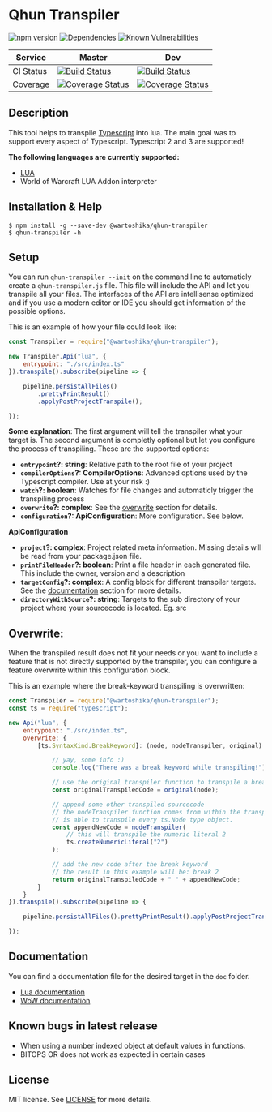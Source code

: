 # Qhun Transpiler

[![npm version](https://badge.fury.io/js/%40wartoshika%2Fqhun-transpiler.svg)](https://www.npmjs.com/package/@wartoshika/qhun-transpiler)
[![Dependencies](https://david-dm.org/wartoshika/qhun-transpiler.svg)](https://david-dm.org/wartoshika/qhun-transpiler)
[![Known Vulnerabilities](https://snyk.io/test/npm/@wartoshika/qhun-transpiler/badge.svg)](https://snyk.io/test/npm/@wartoshika/qhun-transpiler)

Service | Master | Dev  |
----    | ----   | ---- |
CI Status | [![Build Status](https://travis-ci.org/wartoshika/qhun-transpiler.svg?branch=master)](https://travis-ci.org/wartoshika/qhun-transpiler) | [![Build Status](https://travis-ci.org/wartoshika/qhun-transpiler.svg?branch=dev)](https://travis-ci.org/wartoshika/qhun-transpiler) |
Coverage | [![Coverage Status](https://coveralls.io/repos/github/wartoshika/qhun-transpiler/badge.svg?branch=master)](https://coveralls.io/github/wartoshika/qhun-transpiler?branch=master) | [![Coverage Status](https://coveralls.io/repos/github/wartoshika/qhun-transpiler/badge.svg?branch=dev)](https://coveralls.io/github/wartoshika/qhun-transpiler?branch=dev) |


## **Description**

This tool helps to transpile [Typescript](https://github.com/Microsoft/TypeScript) into lua. The main goal was to support every aspect of Typescript. Typescript 2 and 3 are supported!

**The following languages are currently supported:**
- [LUA](https://www.lua.org/)
- World of Warcraft LUA Addon interpreter

## **Installation & Help**

```console
$ npm install -g --save-dev @wartoshika/qhun-transpiler
$ qhun-transpiler -h
```

## **Setup**

You can run `qhun-transpiler --init` on the command line to automaticly create a `qhun-transpiler.js` file. This file will include the API
and let you transpile all your files. The interfaces of the API are intellisense optimized and if you use a modern editor or IDE you should get
information of the possible options.

This is an example of how your file could look like:

```js
const Transpiler = require("@wartoshika/qhun-transpiler");

new Transpiler.Api("lua", {
    entrypoint: "./src/index.ts"
}).transpile().subscribe(pipeline => {

    pipeline.persistAllFiles()
        .prettyPrintResult()
        .applyPostProjectTranspile();

});
```

**Some explanation**: The first argument will tell the transpiler what your target is. The second argument is completly optional but let you
configure the process of transpiling. These are the supported options:

- **`entrypoint`?: string**: Relative path to the root file of your project
- **`compilerOptions`?: CompilerOptions**: Advanced options used by the Typescript compiler. Use at your risk :)
- **`watch`?: boolean**: Watches for file changes and automaticly trigger the transpiling process
- **`overwrite`?: complex**: See the [overwrite](#Overwrite) section for details.
- **`configuration`?: ApiConfiguration**: More configuration. See below.

**ApiConfiguration**

- **`project`?: complex**: Project related meta information. Missing details will be read from your package.json file.
- **`printFileHeader`?: boolean**: Print a file header in each generated file. This include the owner, version and a description
- **`targetConfig`?: complex**: A config block for different transpiler targets. See the [documentation](#Documentation) section for more details.
- **`directoryWithSource`?: string**: Targets to the sub directory of your project where your sourcecode is located. Eg. src

## **Overwrite**:

When the transpiled result does not fit your needs or you want to include a feature that is not directly supported by the transpiler, you can configure a feature overwrite within this configuration block.

This is an example where the break-keyword transpiling is overwritten:

```js
const Transpiler = require("@wartoshika/qhun-transpiler");
const ts = require("typescript");

new Api("lua", {
    entrypoint: "./src/index.ts",
    overwrite: {
        [ts.SyntaxKind.BreakKeyword]: (node, nodeTranspiler, original) => {

            // yay, some info :)
            console.log("There was a break keyword while transpiling!");

            // use the original transpiler function to transpile a break keyword
            const originalTranspiledCode = original(node);

            // append some other transpiled sourcecode
            // the nodeTranspiler function comes from within the transpiler and
            // is able to transpile every ts.Node type object.
            const appendNewCode = nodeTranspiler(
                // this will transpile the numeric literal 2
                ts.createNumericLiteral("2")
            );

            // add the new code after the break keyword
            // the result in this example will be: break 2
            return originalTranspiledCode + " " + appendNewCode;
        }
    }
}).transpile().subscribe(pipeline => {

    pipeline.persistAllFiles().prettyPrintResult().applyPostProjectTranspile();

});
```

## **Documentation**

You can find a documentation file for the desired target in the `doc` folder.
  
- [Lua documentation](./doc/lua.md)
- [WoW documentation](./doc/wow.md)

## **Known bugs in latest release**
- When using a number indexed object at default values in functions.
- BITOPS OR does not work as expected in certain cases

## **License**

MIT license. See [LICENSE](./LICENSE) for more details.